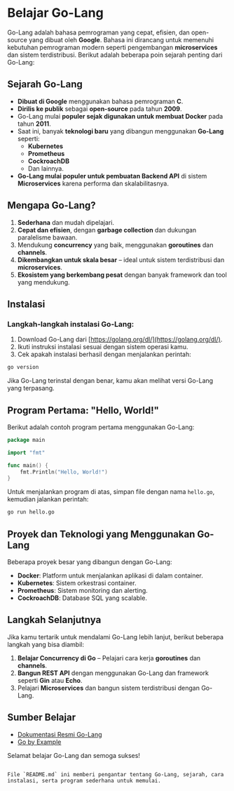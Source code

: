 # Belajar Go-Lang

Go-Lang adalah bahasa pemrograman yang cepat, efisien, dan open-source yang dibuat oleh **Google**. Bahasa ini dirancang untuk memenuhi kebutuhan pemrograman modern seperti pengembangan **microservices** dan sistem terdistribusi. Berikut adalah beberapa poin sejarah penting dari Go-Lang:

## Sejarah Go-Lang

- **Dibuat di Google** menggunakan bahasa pemrograman **C**.
- **Dirilis ke publik** sebagai **open-source** pada tahun **2009**.
- Go-Lang mulai **populer sejak digunakan untuk membuat Docker** pada tahun **2011**.
- Saat ini, banyak **teknologi baru** yang dibangun menggunakan **Go-Lang** seperti:
  - **Kubernetes**
  - **Prometheus**
  - **CockroachDB**
  - Dan lainnya.
- **Go-Lang mulai populer untuk pembuatan Backend API** di sistem **Microservices** karena performa dan skalabilitasnya.

## Mengapa Go-Lang?

1. **Sederhana** dan mudah dipelajari.
2. **Cepat dan efisien**, dengan **garbage collection** dan dukungan paralelisme bawaan.
3. Mendukung **concurrency** yang baik, menggunakan **goroutines** dan **channels**.
4. **Dikembangkan untuk skala besar** – ideal untuk sistem terdistribusi dan **microservices**.
5. **Ekosistem yang berkembang pesat** dengan banyak framework dan tool yang mendukung.

## Instalasi

### Langkah-langkah instalasi Go-Lang:

1. Download Go-Lang dari [https://golang.org/dl/](https://golang.org/dl/).
2. Ikuti instruksi instalasi sesuai dengan sistem operasi kamu.
3. Cek apakah instalasi berhasil dengan menjalankan perintah:

```bash
go version
```

Jika Go-Lang terinstal dengan benar, kamu akan melihat versi Go-Lang yang terpasang.

## Program Pertama: "Hello, World!"

Berikut adalah contoh program pertama menggunakan Go-Lang:

```go
package main

import "fmt"

func main() {
    fmt.Println("Hello, World!")
}
```

Untuk menjalankan program di atas, simpan file dengan nama `hello.go`, kemudian jalankan perintah:

```bash
go run hello.go
```

## Proyek dan Teknologi yang Menggunakan Go-Lang

Beberapa proyek besar yang dibangun dengan Go-Lang:

- **Docker**: Platform untuk menjalankan aplikasi di dalam container.
- **Kubernetes**: Sistem orkestrasi container.
- **Prometheus**: Sistem monitoring dan alerting.
- **CockroachDB**: Database SQL yang scalable.

## Langkah Selanjutnya

Jika kamu tertarik untuk mendalami Go-Lang lebih lanjut, berikut beberapa langkah yang bisa diambil:

1. **Belajar Concurrency di Go** – Pelajari cara kerja **goroutines** dan **channels**.
2. **Bangun REST API** dengan menggunakan Go-Lang dan framework seperti **Gin** atau **Echo**.
3. Pelajari **Microservices** dan bangun sistem terdistribusi dengan Go-Lang.

## Sumber Belajar

- [Dokumentasi Resmi Go-Lang](https://golang.org/doc/)
- [Go by Example](https://gobyexample.com/)

Selamat belajar Go-Lang dan semoga sukses!
```

File `README.md` ini memberi pengantar tentang Go-Lang, sejarah, cara instalasi, serta program sederhana untuk memulai.